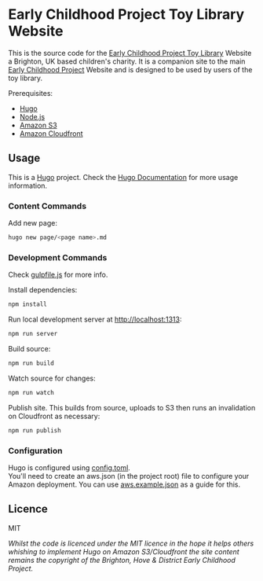 # Early Childhood Project Toy Library Website

This is the source code for the [Early Childhood Project Toy Library](https://toylibrarybrightonandhove.org) Website a Brighton, UK based children's charity.
It is a companion site to the main [Early Childhood Project](https://ecpuk.org) Website and is designed to be used by users
of the toy library.

Prerequisites:

* [Hugo](https://gohugo.io/)
* [Node.js](https://nodejs.org/)
* [Amazon S3](https://aws.amazon.com/s3/)
* [Amazon Cloudfront](https://aws.amazon.com/cloudfront/)

## Usage

This is a [Hugo](https://gohugo.io/) project. Check the [Hugo Documentation](https://gohugo.io/documentation/) for more usage information.

### Content Commands

Add new page:
```bash
hugo new page/<page name>.md
```

### Development Commands
Check [gulpfile.js](https://github.com/harrybarnard/toylibrarybrightonandhove.org/blob/master/gulpfile.js) for more info.

Install dependencies:
```bash
npm install
```
Run local development server at [http://localhost:1313](https://localhost:1313):
```bash
npm run server
```
Build source:
```bash
npm run build
```
Watch source for changes:
```bash
npm run watch
```
Publish site. This builds from source, uploads to S3 then runs an invalidation on Cloudfront as necessary:
```bash
npm run publish
```

### Configuration
Hugo is configured using [config.toml](https://github.com/harrybarnard/toylibrarybrightonandhove.org/blob/master/config.toml).  
You'll need to create an aws.json (in the project root) file to configure your Amazon deployment. You can use
[aws.example.json](https://github.com/harrybarnard/toylibrarybrightonandhove.org/blob/master/aws.example.json)
as a guide for this.

## Licence
MIT

*Whilst the code is licenced under the MIT licence in the hope it helps others whishing to implement Hugo on Amazon S3/Cloudfront
the site content remains the copyright of the Brighton, Hove & District Early Childhood Project.*
